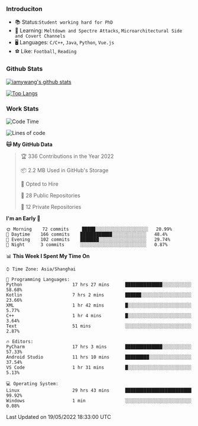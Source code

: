 ### Introduciton

- 📚 Status:`Student working hard for PhD`
- 🔎 Learning: `Meltdown and Spectre Attacks`, `Microarchitectural Side and Covert Channels`
- 🖥️ Languages: `C/C++`, `Java`, `Python`, `Vue.js`
- ⚽ Like: `Football`, `Reading`

### Github Stats

[![iamywang's github stats](https://github-readme-stats.vercel.app/api?username=iamywang&count_private=true&show_icons=true)]()

[![Top Langs](https://github-readme-stats.vercel.app/api/top-langs/?username=iamywang&layout=compact)]()

### Work Stats

<!--START_SECTION:waka-->
![Code Time](http://img.shields.io/badge/Code%20Time-333%20hrs%207%20mins-blue)

![Lines of code](https://img.shields.io/badge/From%20Hello%20World%20I%27ve%20Written--40%20Thousand%20lines%20of%20code-blue)

**🐱 My GitHub Data** 

> 🏆 336 Contributions in the Year 2022
 > 
> 📦 2.2 MB Used in GitHub's Storage 
 > 
> 💼 Opted to Hire
 > 
> 📜 28 Public Repositories 
 > 
> 🔑 12 Private Repositories  
 > 
**I'm an Early 🐤** 

```text
🌞 Morning    72 commits     █████░░░░░░░░░░░░░░░░░░░░   20.99% 
🌆 Daytime    166 commits    ████████████░░░░░░░░░░░░░   48.4% 
🌃 Evening    102 commits    ███████░░░░░░░░░░░░░░░░░░   29.74% 
🌙 Night      3 commits      ░░░░░░░░░░░░░░░░░░░░░░░░░   0.87%

```


📊 **This Week I Spent My Time On** 

```text
⌚︎ Time Zone: Asia/Shanghai

💬 Programming Languages: 
Python                   17 hrs 27 mins      ██████████████░░░░░░░░░░░   58.68% 
Kotlin                   7 hrs 2 mins        ██████░░░░░░░░░░░░░░░░░░░   23.66% 
XML                      1 hr 42 mins        █░░░░░░░░░░░░░░░░░░░░░░░░   5.77% 
C++                      1 hr 4 mins         █░░░░░░░░░░░░░░░░░░░░░░░░   3.64% 
Text                     51 mins             ░░░░░░░░░░░░░░░░░░░░░░░░░   2.87%

🔥 Editors: 
PyCharm                  17 hrs 3 mins       ██████████████░░░░░░░░░░░   57.33% 
Android Studio           11 hrs 10 mins      █████████░░░░░░░░░░░░░░░░   37.54% 
VS Code                  1 hr 31 mins        █░░░░░░░░░░░░░░░░░░░░░░░░   5.13%

💻 Operating System: 
Linux                    29 hrs 43 mins      █████████████████████████   99.92% 
Windows                  1 min               ░░░░░░░░░░░░░░░░░░░░░░░░░   0.08%

```


 Last Updated on 19/05/2022 18:33:00 UTC
<!--END_SECTION:waka-->
